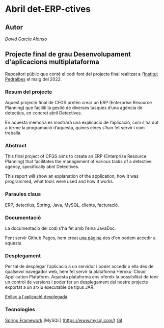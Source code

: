 # Abril det-ERP-ctives

## Autor

_David García Alonso_

## Projecte final de grau Desenvolupament d'aplicacions multiplataforma

Repositori públic que conté el codi font del projecte final realitzat a l'[Institut Pedralbes](https://www.institutpedralbes.cat/) el maig del 2022.

### Resum del projecte
Aquest projecte final de CFGS pretén crear un ERP (Enterprise Resource Planning) que
faciliti la gestió de diverses tasques d’una agència de detectius, en concret abril
Detectives.

En aquesta memòria es mostrarà una explicació de l’aplicació, com s’ha dut a terme la
programació d’aquesta, quines eines s’han fet servir i com treballa.

### Abstract

This final project of CFGS aims to create an ERP (Enterprise Resource Planning) that
facilitates the management of various tasks of a detective agency, specifically abril
Detectives.

This report will show an explanation of the application, how it was programmed, what
tools were used and how it works.

### Paraules claus
ERP, detectius, Spring, Java, MySQL, clients, facturació.


### Documentació

La documentació del codi s'ha fet amb l'eina JavaDoc.

Fent servir Github Pages, hem creat [una pàgina](https://a20davgaralo.github.io/M13GarciaDavid/) des d'on podem accedir a aquesta.

### Desplegament

Per tal de desplegar l’aplicació a un servidor i poder accedir a ella des de qualsevol
navegador web, hem fet servir la plataforma Heroku: Cloud Application Plataform.
Aquesta plataforma ens ofereix la possibilitat de tenir un control de versions i poder fer
un desplegament del nostre projecte exportat a un arxiu executable de tipus JAR.

[Enllaç a l'aplicació desplegada](http://m13dam2022dga.herokuapp.com/)

### Tecnologies

[Spring Framework](https://spring.io/)
[MySQL] (https://www.mysql.com/)
[Git](https://git-scm.com/)


